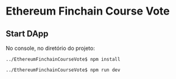 # Ethereum Finchain Course Vote

## Start DApp

No console, no diretório do projeto:
```
../EthereumFinchainCourseVote$ npm install 
```

```
../EthereumFinchainCourseVote$ npm run dev 
```